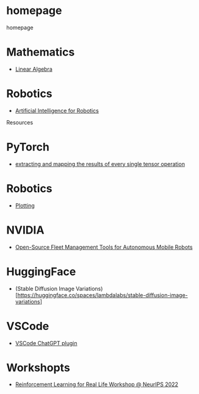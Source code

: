 # homepage
homepage

# Mathematics
* [Linear Algebra](https://www.youtube.com/watch?v=fNk_zzaMoSs&list=PLZHQObOWTQDPD3MizzM2xVFitgF8hE_ab&index=1)

# Robotics
* [Artificial Intelligence for Robotics](https://learn.udacity.com/courses/cs373)

Resources

# PyTorch
* [extracting and mapping the results of every single tensor operation](https://github.com/johnmarktaylor91/torchlens)

# Robotics
* [Plotting](https://www.plotjuggler.io/)

# NVIDIA
* [Open-Source Fleet Management Tools for Autonomous Mobile Robots](https://developer.nvidia.com/blog/open-source-fleet-management-tools-for-autonomous-mobile-robots/)

# HuggingFace
* (Stable Diffusion Image Variations)[https://huggingface.co/spaces/lambdalabs/stable-diffusion-image-variations]

# VSCode
* [VSCode ChatGPT plugin](https://github.com/mpociot/chatgpt-vscode)

# Workshopts
* [Reinforcement Learning for Real Life Workshop @ NeurIPS 2022](https://sites.google.com/view/RL4RealLife)
